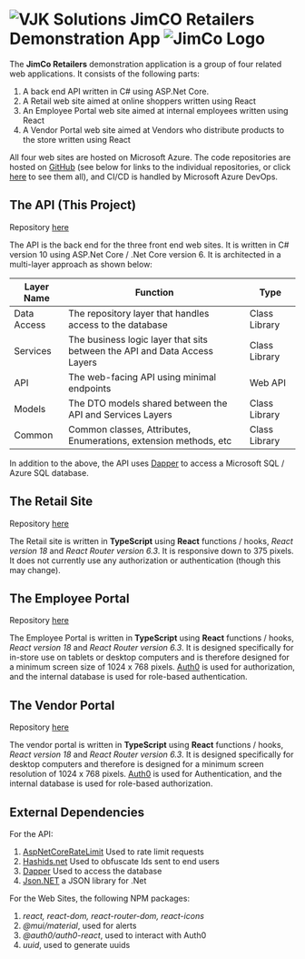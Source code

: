# ![VJK Solutions](https://vjk.solutions/images/logo-64.png) JimCO Retailers Demonstration App ![JimCo Logo](https://vjk.solutions/images/jimcologo-64.png)

The **JimCo Retailers** demonstration application is a group of four related web applications. It consists of the following parts:

1. A back end API written in C# using ASP.Net Core.
2. A Retail web site aimed at online shoppers written using React
3. An Employee Portal web site aimed at internal employees written using React
4. A Vendor Portal web site aimed at Vendors who distribute products to the store written using React

All four web sites are hosted on Microsoft Azure. The code repositories are hosted on [GitHub](https://github.com) (see below for links to the individual repositories, or click [here](https://github.com/vjkrammes) to see them all), and CI/CD is handled by Microsoft Azure DevOps.

## The API (This Project)

Repository [here](https://github.com/vjkrammes/JimCo.api)

The API is the back end for the three front end web sites. It is written in C# version 10 using ASP.Net Core / .Net Core version 6. It is architected in a multi-layer approach as shown below:

|Layer Name|Function|Type|
|----------|--------|----|
|Data Access|The repository layer that handles access to the database|Class Library|
|Services|The business logic layer that sits between the API and Data Access Layers|Class Library|
|API|The web-facing API using minimal endpoints|Web API|
|Models|The DTO models shared between the API and Services Layers|Class Library|
|Common|Common classes, Attributes, Enumerations, extension methods, etc|Class Library|

In addition to the above, the API uses [Dapper](https://github.com/DapperLib/Dapper) to access a Microsoft SQL / Azure SQL database.

## The Retail Site

Repository [here](https://github.com/vjkrammes/jimco.retailsite)

The Retail site is written in **TypeScript** using **React** functions / hooks, *React version 18* and *React Router version 6.3*. It is responsive down to 375 pixels. It does not currently use any authorization or authentication (though this may change).

## The Employee Portal

Repository [here](https://github.com/vjkramems/jimco.employeeportal)

The Employee Portal is written in **TypeScript** using **React** functions / hooks, *React version 18* and *React Router version 6.3*. It is designed specifically for in-store use on tablets or desktop computers and is therefore designed for a minimum screen size of 1024 x 768 pixels. [Auth0](https://auth0.com) is used for authorization, and the internal database is used for role-based authentication. 

## The Vendor Portal

Repository [here](https://github.com/vjkrammes/jimco.vendorportal)

The vendor portal is written in **TypeScript** using **React** functions / hooks, *React version 18* and *React Router version 6.3*. It is designed specifically for desktop computers and therefore is designed for a minimum screen resolution of 1024 x 768 pixels. [Auth0](https://auth0.com) is used for Authentication, and the internal database is used for role-based authorization.

## External Dependencies

For the API:

1. [AspNetCoreRateLimit](https://github.com/stefanprodan/AspNetCoreRateLimit) Used to rate limit requests
2. [Hashids.net](https://hashids.org/net/) Used to obfuscate Ids sent to end users
3. [Dapper](https://github.com/DapperLib/Dapper) Used to access the database
4. [Json.NET](https://www.json.org/json-en.html) a JSON library for .Net

For the Web Sites, the following NPM packages:

1. *react, react-dom, react-router-dom, react-icons*
2. *@mui/material*, used for alerts
3. *@auth0/auth0-react*, used to interact with Auth0
4. *uuid*, used to generate uuids
